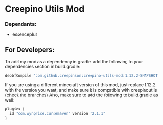 # Creepino Utils Mod

### Dependants:
- essenceplus

## For Developers:
To add my mod as a dependency in gradle, add the following to your dependencies section in build.gradle:

```gradle
deobfCompile 'com.github.creepinson:creepino-utils-mod:1.12.2-SNAPSHOT'
```

If you are using a different minecraft version of this mod, just replace 1.12.2 with the version you want, and make sure it is compatible with creepinoutils (check the branches)
Also, make sure to add the following to build.gradle as well:

```gradle
plugins {
  id "com.wynprice.cursemaven" version "2.1.1"
}
```
